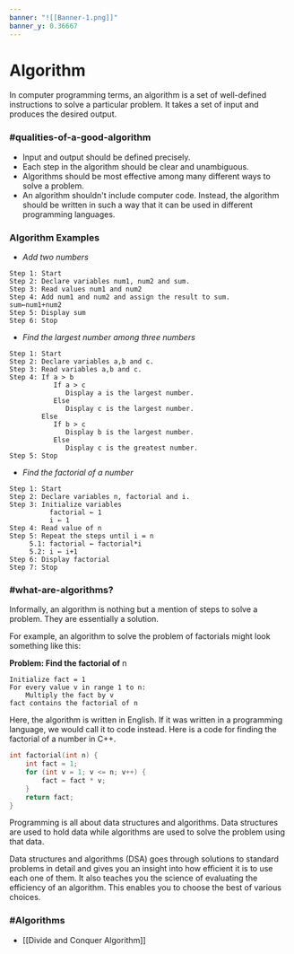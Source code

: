 ```yaml
---
banner: "![[Banner-1.png]]"
banner_y: 0.36667
---
```


# Algorithm
In computer programming terms, an algorithm is a set of well-defined instructions to solve a particular problem. It takes a set of input and produces the desired output.

### #qualities-of-a-good-algorithm

- Input and output should be defined precisely.
- Each step in the algorithm should be clear and unambiguous.
- Algorithms should be most effective among many different ways to solve a problem.
- An algorithm shouldn't include computer code. Instead, the algorithm should be written in such a way that it can be used in different programming languages.

### Algorithm Examples
- *Add two numbers*
```
Step 1: Start
Step 2: Declare variables num1, num2 and sum.
Step 3: Read values num1 and num2
Step 4: Add num1 and num2 and assign the result to sum.
sum←num1+num2
Step 5: Display sum
Step 6: Stop
```

- *Find the largest number among three numbers*
```
Step 1: Start
Step 2: Declare variables a,b and c.
Step 3: Read variables a,b and c.
Step 4: If a > b
           If a > c
              Display a is the largest number.
           Else
              Display c is the largest number.
        Else
           If b > c
              Display b is the largest number.
           Else
              Display c is the greatest number.  
Step 5: Stop
```

- *Find the factorial of a number*
```
Step 1: Start
Step 2: Declare variables n, factorial and i.
Step 3: Initialize variables
          factorial ← 1
          i ← 1
Step 4: Read value of n
Step 5: Repeat the steps until i = n
     5.1: factorial ← factorial*i
     5.2: i ← i+1
Step 6: Display factorial
Step 7: Stop
```


### #what-are-algorithms?

Informally, an algorithm is nothing but a mention of steps to solve a problem. They are essentially a solution.

For example, an algorithm to solve the problem of factorials might look something like this:

**Problem: Find the factorial of** n

```
Initialize fact = 1
For every value v in range 1 to n:
    Multiply the fact by v
fact contains the factorial of n
```

Here, the algorithm is written in English. If it was written in a programming language, we would call it to code instead. Here is a code for finding the factorial of a number in C++.

```c++
int factorial(int n) {
    int fact = 1;
    for (int v = 1; v <= n; v++) {
        fact = fact * v;
    }
    return fact;
}
```

Programming is all about data structures and algorithms. Data structures are used to hold data while algorithms are used to solve the problem using that data.

Data structures and algorithms (DSA) goes through solutions to standard problems in detail and gives you an insight into how efficient it is to use each one of them. It also teaches you the science of evaluating the efficiency of an algorithm. This enables you to choose the best of various choices.

### #Algorithms

- [[Divide and Conquer Algorithm]]